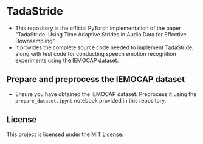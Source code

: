 # TadaStride
* This repository is the official PyTorch implementation of the paper "TadaStride: Using Time Adaptive Strides in Audio Data for Effective Downsampling"
* It provides the complete source code needed to implement TadaStride, along with test code for conducting speech emotion recognition experiments using the IEMOCAP dataset.

## Prepare and preprocess the IEMOCAP dataset
* Ensure you have obtained the IEMOCAP dataset. Preprocess it using the `prepare_dataset.ipynb` notebook provided in this repository.

## License
This project is licensed under the [MIT License](LICENSE).
